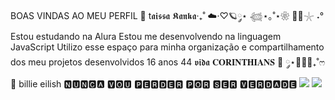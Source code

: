 BOAS VINDAS AO MEU PERFIL 🍓
t𝖆𝖎𝖘𝖘𝖆 𝕶𝖆𝖓𝖐𝖆‧₊˚ ☁️⋅♡🪐༘⋆ 𓆉⋆｡˚⋆❀ 🐚🫧𓇼 ˖°
Estou estudando na Alura
Estou me desenvolvendo na linguagem JavaScript
Utilizo esse espaço para minha organização e compartilhamento dos meu projetos desenvolvidos
16 anos 44 𝖛𝖎𝖉𝖆
𝐂𝐎𝐑𝐈𝐍𝐓𝐇𝐈𝐀𝐍𝐒 🌼
༘⋆🌷🫧💭₊˚ෆ
🎼 billie eilish
🅽🆄🅽🅲🅰 🆅🅾🆄 🅿🅴🆁🅳🅴🆁 🅿🅾🆁 🆂🅴🆁 🆅🅴🆁🅳🅰🅳🅴
![](https://p2.trrsf.com/image/fget/cf/774/0/images.terra.com/2024/10/09/reproducao-instagrambillieeilish-uvjnrrwx6bld.png)
![](https://camo.githubusercontent.com/f62cf0d36758f23ab03e7aef192d5603d2c53aadf701d563ad316379ad3434f8/68747470733a2f2f7265732e636c6f7564696e6172792e636f6d2f6964656d6f2f696d6167652f66657463682f635f66696c6c2c665f776562702c715f6175746f3a676f6f642f68747470733a2f2f692e696d6775722e636f6d2f366b55307566332e706e67)
